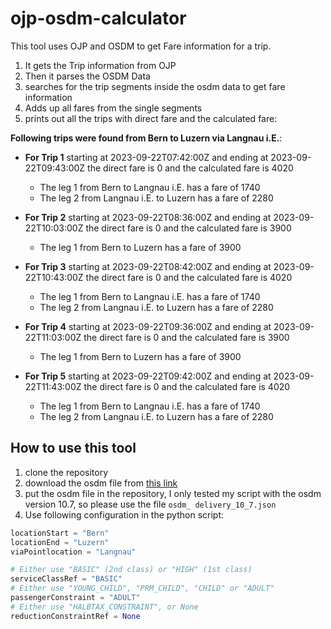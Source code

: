 # ojp-osdm-calculator

This tool uses OJP and OSDM to get Fare information for a trip.

1. It gets the Trip information from OJP
2. Then it parses the OSDM Data
3. searches for the trip segments inside the osdm data to get fare information
4. Adds up all fares from the single segments
5. prints out all the trips with direct fare and the calculated fare:

**Following trips were found from Bern to Luzern via Langnau i.E.**:
- **For Trip 1** starting at 2023-09-22T07:42:00Z and ending at 2023-09-22T09:43:00Z the direct fare is 0 and the calculated fare is 4020
    - The leg 1 from Bern to Langnau i.E. has a fare of 1740
    - The leg 2 from Langnau i.E. to Luzern has a fare of 2280

- **For Trip 2** starting at 2023-09-22T08:36:00Z and ending at 2023-09-22T10:03:00Z the direct fare is 0 and the calculated fare is 3900
    - The leg 1 from Bern to Luzern has a fare of 3900

- **For Trip 3** starting at 2023-09-22T08:42:00Z and ending at 2023-09-22T10:43:00Z the direct fare is 0 and the calculated fare is 4020
    - The leg 1 from Bern to Langnau i.E. has a fare of 1740
    - The leg 2 from Langnau i.E. to Luzern has a fare of 2280

- **For Trip 4** starting at 2023-09-22T09:36:00Z and ending at 2023-09-22T11:03:00Z the direct fare is 0 and the calculated fare is 3900
    - The leg 1 from Bern to Luzern has a fare of 3900

- **For Trip 5** starting at 2023-09-22T09:42:00Z and ending at 2023-09-22T11:43:00Z the direct fare is 0 and the calculated fare is 4020
    - The leg 1 from Bern to Langnau i.E. has a fare of 1740
    - The leg 2 from Langnau i.E. to Luzern has a fare of 2280

## How to use this tool

1. clone the repository
2. download the osdm file from [this link](https://opentransportdata.swiss/de/dataset/osdm-offline)
3. put the osdm file in the repository, I only tested my script with the osdm version 10.7, so please use the file `osdm_ delivery_10_7.json`
4. Use following configuration in the python script:

```python
locationStart = "Bern"
locationEnd = "Luzern"
viaPointlocation = "Langnau"

# Either use "BASIC" (2nd class) or "HIGH" (1st class)
serviceClassRef = "BASIC"
# Either use "YOUNG_CHILD", "PRM_CHILD", "CHILD" or "ADULT"
passengerConstraint = "ADULT"
# Either use "HALBTAX_CONSTRAINT", or None  
reductionConstraintRef = None
